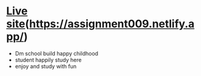 # [Live site]()(https://assignment009.netlify.app/)

- Dm school build happy childhood
- student happily study here
- enjoy and study with fun
